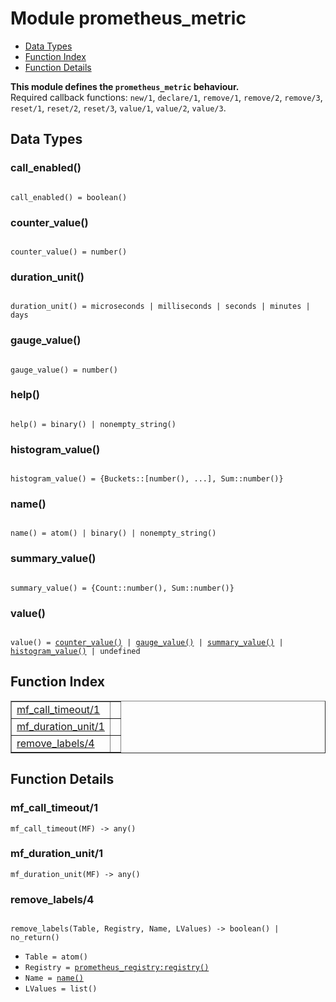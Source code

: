 

# Module prometheus_metric #
* [Data Types](#types)
* [Function Index](#index)
* [Function Details](#functions)

__This module defines the `prometheus_metric` behaviour.__<br /> Required callback functions: `new/1`, `declare/1`, `remove/1`, `remove/2`, `remove/3`, `reset/1`, `reset/2`, `reset/3`, `value/1`, `value/2`, `value/3`.

<a name="types"></a>

## Data Types ##




### <a name="type-call_enabled">call_enabled()</a> ###


<pre><code>
call_enabled() = boolean()
</code></pre>




### <a name="type-counter_value">counter_value()</a> ###


<pre><code>
counter_value() = number()
</code></pre>




### <a name="type-duration_unit">duration_unit()</a> ###


<pre><code>
duration_unit() = microseconds | milliseconds | seconds | minutes | days
</code></pre>




### <a name="type-gauge_value">gauge_value()</a> ###


<pre><code>
gauge_value() = number()
</code></pre>




### <a name="type-help">help()</a> ###


<pre><code>
help() = binary() | nonempty_string()
</code></pre>




### <a name="type-histogram_value">histogram_value()</a> ###


<pre><code>
histogram_value() = {Buckets::[number(), ...], Sum::number()}
</code></pre>




### <a name="type-name">name()</a> ###


<pre><code>
name() = atom() | binary() | nonempty_string()
</code></pre>




### <a name="type-summary_value">summary_value()</a> ###


<pre><code>
summary_value() = {Count::number(), Sum::number()}
</code></pre>




### <a name="type-value">value()</a> ###


<pre><code>
value() = <a href="#type-counter_value">counter_value()</a> | <a href="#type-gauge_value">gauge_value()</a> | <a href="#type-summary_value">summary_value()</a> | <a href="#type-histogram_value">histogram_value()</a> | undefined
</code></pre>

<a name="index"></a>

## Function Index ##


<table width="100%" border="1" cellspacing="0" cellpadding="2" summary="function index"><tr><td valign="top"><a href="#mf_call_timeout-1">mf_call_timeout/1</a></td><td></td></tr><tr><td valign="top"><a href="#mf_duration_unit-1">mf_duration_unit/1</a></td><td></td></tr><tr><td valign="top"><a href="#remove_labels-4">remove_labels/4</a></td><td></td></tr></table>


<a name="functions"></a>

## Function Details ##

<a name="mf_call_timeout-1"></a>

### mf_call_timeout/1 ###

`mf_call_timeout(MF) -> any()`

<a name="mf_duration_unit-1"></a>

### mf_duration_unit/1 ###

`mf_duration_unit(MF) -> any()`

<a name="remove_labels-4"></a>

### remove_labels/4 ###

<pre><code>
remove_labels(Table, Registry, Name, LValues) -&gt; boolean() | no_return()
</code></pre>

<ul class="definitions"><li><code>Table = atom()</code></li><li><code>Registry = <a href="prometheus_registry.md#type-registry">prometheus_registry:registry()</a></code></li><li><code>Name = <a href="#type-name">name()</a></code></li><li><code>LValues = list()</code></li></ul>


